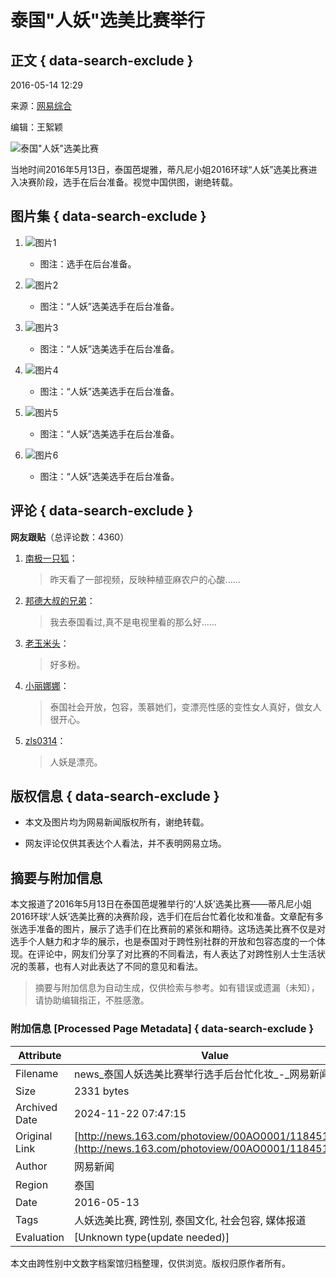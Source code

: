 # 泰国"人妖"选美比赛举行

## 正文 { data-search-exclude }


2016-05-14 12:29

来源：[网易综合](https://news.163.com/)

编辑：王絮颖

![泰国"人妖"选美比赛](http://img4.cache.netease.com/photo/0001/2016-05-14/BN1CIT2300AO0001.jpg)

当地时间2016年5月13日，泰国芭堤雅，蒂凡尼小姐2016环球“人妖”选美比赛进入决赛阶段，选手在后台准备。视觉中国供图，谢绝转载。

## 图片集 { data-search-exclude }

1. ![图片1](http://img4.cache.netease.com/photo/0001/2016-05-14/BN1CIT2300AO0001.jpg) 
    - 图注：选手在后台准备。
  
2. ![图片2](http://img3.cache.netease.com/photo/0001/2016-05-14/BN1CIO1000AO0001.jpg) 
    - 图注：“人妖”选美选手在后台准备。

3. ![图片3](http://img4.cache.netease.com/photo/0001/2016-05-14/BN1CIAEC00AO0001.jpg) 
    - 图注：“人妖”选美选手在后台准备。

4. ![图片4](http://img4.cache.netease.com/photo/0001/2016-05-14/BN1CI8LL00AO0001.jpg) 
    - 图注：“人妖”选美选手在后台准备。

5. ![图片5](http://img3.cache.netease.com/photo/0001/2016-05-14/BN1CIBSS00AO0001.jpg) 
    - 图注：“人妖”选美选手在后台准备。

6. ![图片6](http://img4.cache.netease.com/photo/0001/2016-05-14/BN1CIHJA00AO0001.jpg) 
    - 图注：“人妖”选美选手在后台准备。

## 评论 { data-search-exclude }

**网友跟贴**（总评论数：4360）

1. [南极一只狐](http://tie.163.com/reply/myaction.jsp?action=reply&userId=45912976&f=gentienickname)：
   > 昨天看了一部视频，反映种植亚麻农户的心酸...... 

2. [邦德大叔的兄弟](http://tie.163.com/reply/myaction.jsp?action=reply&userId=58670799&f=gentienickname)：
   > 我去泰国看过,真不是电视里看的那么好...... 

3. [老玉米头](http://tie.163.com/reply/myaction.jsp?action=reply&userId=168025&f=gentienickname)：
   > 好多粉。

4. [小丽娜娜](http://tie.163.com/reply/myaction.jsp?action=reply&userId=356779&f=gentienickname)：
   > 泰国社会开放，包容，羡慕她们，变漂亮性感的变性女人真好，做女人很开心。

5. [zls0314](http://tie.163.com/reply/myaction.jsp?action=reply&userId=1287470&f=gentienickname)：
   > 人妖是漂亮。

## 版权信息 { data-search-exclude }

- 本文及图片均为网易新闻版权所有，谢绝转载。

- 网友评论仅供其表达个人看法，并不表明网易立场。
<!-- tcd_original_link http://news.163.com/photoview/00AO0001/118451.html -->
## 摘要与附加信息

<!-- tcd_abstract -->
本文报道了2016年5月13日在泰国芭堤雅举行的‘人妖’选美比赛——蒂凡尼小姐2016环球‘人妖’选美比赛的决赛阶段，选手们在后台忙着化妆和准备。文章配有多张选手准备的图片，展示了选手们在比赛前的紧张和期待。这场选美比赛不仅是对选手个人魅力和才华的展示，也是泰国对于跨性别社群的开放和包容态度的一个体现。在评论中，网友们分享了对比赛的不同看法，有人表达了对跨性别人士生活状况的羡慕，也有人对此表达了不同的意见和看法。
<!-- tcd_abstract_end -->

> 摘要与附加信息为自动生成，仅供检索与参考。如有错误或遗漏（未知），请协助编辑指正，不胜感激。

### 附加信息 [Processed Page Metadata] { data-search-exclude }

| Attribute       | Value                                  |
|-----------------|----------------------------------------|
| Filename        | news_泰国人妖选美比赛举行选手后台忙化妆_-_网易新闻.md                             |
| Size            | 2331 bytes                           |
| Archived Date   | 2024-11-22 07:47:15                             |
| Original Link   | [http://news.163.com/photoview/00AO0001/118451.html](http://news.163.com/photoview/00AO0001/118451.html)                       |
| Author          | 网易新闻                               |
| Region          | 泰国                               |
| Date            | 2016-05-13                                 |
| Tags            | 人妖选美比赛, 跨性别, 泰国文化, 社会包容, 媒体报道                                 |
| Evaluation            | [Unknown type(update needed)]                                 |
<!-- tcd_table_end -->

本文由跨性别中文数字档案馆归档整理，仅供浏览。版权归原作者所有。
